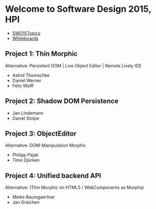 # Welcome to Software Design 2015, HPI

<lively-import src="../_navigation.html"></lively-import>

- [SWD15Topics](SWD15Topics)
- [Whiteboards](SWD15Whiteboards)

## Project 1: Thin Morphic 
Alternative: Persistent DOM | Live Object Editor | Remote Lively IDE
- Astrid Thomschke
- Daniel Werner
- Felix Wolff

## Project 2: Shadow DOM Persistence
- Jan Lindemann
- Daniel Stolpe

## Project 3: ObjectEditor
Alternative: DOM-Manipulation  Morphic
- Philipp Pajak 
- Timo Djürken 

## Project 4: Unified backend API
Alternative:  (Thin Morphic on HTML5 / WebComponents as Morphs)
- Meike Baumgaertner
- Jan Graichen




